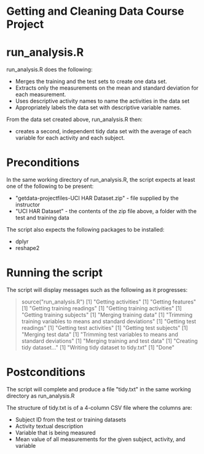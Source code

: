 Getting and Cleaning Data Course Project
================

# run_analysis.R

run_analysis.R does the following:
 - Merges the training and the test sets to create one data set.
 - Extracts only the measurements on the mean and standard deviation for each measurement. 
 - Uses descriptive activity names to name the activities in the data set
 - Appropriately labels the data set with descriptive variable names. 

From the data set created above, run_analysis.R then:
 - creates a second, independent tidy data set with the average of each variable for each activity and each subject.
 
# Preconditions

In the same working directory of run_analysis.R, the script expects at least one of the following to be present:
 - "getdata-projectfiles-UCI HAR Dataset.zip" - file supplied by the instructor
 - "UCI HAR Dataset" - the contents of the zip file above, a folder with the test and training data
 
The script also expects the following packages to be installed:
 - dplyr
 - reshape2
 
# Running the script

The script will display messages such as the following as it progresses:

  > source("run_analysis.R")
  [1] "Getting activities"
  [1] "Getting features"
  [1] "Getting training readings"
  [1] "Getting training activities"
  [1] "Getting training subjects"
  [1] "Merging training data"
  [1] "Trimming training variables to means and standard deviations"
  [1] "Getting test readings"
  [1] "Getting test activities"
  [1] "Getting test subjects"
  [1] "Merging test data"
  [1] "Trimming test variables to means and standard deviations"
  [1] "Merging training and test data"
  [1] "Creating tidy dataset..."
  [1] "Writing tidy dataset to tidy.txt"
  [1] "Done"

# Postconditions

The script will complete and produce a file "tidy.txt" in the same working directory as run_analysis.R

The structure of tidy.txt is of a 4-column CSV file where the columns are:
 - Subject ID from the test or training datasets
 - Activity textual description 
 - Variable that is being measured
 - Mean value of all measurements for the given subject, activity, and variable